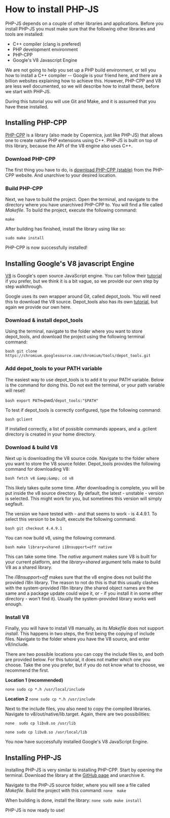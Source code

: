 # How to install PHP-JS

PHP-JS depends on a couple of other libraries and applications. Before you install PHP-JS you must make sure that the following other
libraries and tools are installed:

* C++ compiler (clang is prefered)
* PHP development environment
* PHP-CPP
* Google's V8 Javascript Engine

We are not going to help you set up
a PHP build environment, or tell you how to install a C++ compiler -- Google is your friend here, and there are
a billion websites explaining how to achieve this. However, PHP-CPP
and V8 are less well documented, so we will describe how to install these, before we start with PHP-JS.

During this tutorial you will use Git and Make, and it is assumed that you have these installed.

## Installing PHP-CPP

[PHP-CPP](https://www.php-cpp.com) is a library (also made
by Copernica, just like PHP-JS) that allows one to create native PHP
extensions using C++. PHP-JS is built on top of this library, because
the API of the V8 engine also uses C++.

### Download PHP-CPP

The first thing you have to do, is [download PHP-CPP (stable)](http://www.php-cpp.com/download)
from the PHP-CPP website. And unarchive to your desired location.

### Build PHP-CPP

Next, we have to build the project. Open the terminal, and navigate
to the directory where you have unarchived PHP-CPP to. You will find
a file called _Makefile_. To build the project, execute the following command:

` make `

After building has finished, install the library using like so:

` sudo make install `

PHP-CPP is now successfully installed!

## Installing Google's V8 javascript Engine

[V8](https://code.google.com/p/v8/) is Google's open source JavaScript engine.
You can follow their [tutorial](https://developers.google.com/v8/build)
if you prefer, but we think it is a bit vague, so we provide our own step by
step walkthrough.

Google uses its own wrapper around Git, called depot_tools.
You will need this to download the V8 source.
Depot_tools also has its own [tutorial](http://dev.chromium.org/developers/how-tos/install-depot-tools), but again we provide our own here.

### Download & install depot_tools

Using the terminal, navigate to the folder where you want to store depot_tools,
and download the project using the following terminal command:

`bash git clone https://chromium.googlesource.com/chromium/tools/depot_tools.git `

### Add depot_tools to your PATH variable

The easiest way to use depot_tools is to add it to your PATH variable.
Below is the command for doing this. Do not exit the terminal, or your
path variable will reset!

`bash export PATH=`pwd`/depot_tools:"$PATH" `

To test if depot_tools is correctly configured, type the following command:

`bash gclient `

If installed correctly, a list of possible commands appears, and a .gclient
directory is created in your home directory.

### Download & build V8

Next up is downloading the V8 source code. Navigate to the folder
where you want to store the V8 source folder. Depot_tools provides
the following command for downloading V8:

`bash fetch v8 &amp;&amp; cd v8 `

This likely takes quite some time. After downloading is complete, you
will be put inside the v8 source directory. By default, the latest -
unstable - version is selected. This might work for you, but sometimes
this version will simply segfault.

The version we have tested with - and that seems to work - is 4.4.9.1.
To select this version to be built, execute the following command:

`bash git checkout 4.4.9.1 `

You can now build v8, using the following command.

`bash make library=shared i18nsupport=off native `

This can take some time. The _native_ argument makes sure V8
is built for your current platform, and the _library=shared_
argument tells make to build V8 as a shared library.


The _i18nsupport=off_ makes sure that the v8 engine does not build the
provided i18n library. The reason to not do this is that this usually
clashes with the system-provided i18n library (the shared object names
are the same and a package update could wipe it, or - if you install it
in some other directory - won't find it). Usually the system-provided
library works well enough.

### Install V8

Finally, you will have to install V8 manually, as its *Makefile* does not support *install*.
This happens in two steps, the first being the copying of include files.
Navigate to the folder where you have the V8 source, and enter v8/include.

There are two possible locations you can copy the include files to, and both are provided below.
For this tutorial, it does not matter which one you choose. Take the
one you prefer, but if you do not know what to choose, we recommend the first.

**Location 1 (recommended)**

`none sudo cp *.h /usr/local/include`

**Location 2**
`none sudo cp *.h /usr/include `

Next to the include files, you also need to copy the compiled libraries.
Navigate to v8/out/native/lib.target.
Again, there are two possibilities:

`none  sudo cp libv8.so /usr/lib `

`none sudo cp libv8.so /usr/local/lib`

You now have successfully installed Google's V8 JavaScript Engine.

## Installing PHP-JS

Installing PHP-JS is very similar to installing PHP-CPP.
Start by opening the terminal.
Download the library at the [GitHub page](https://github.com/CopernicaMarketingSoftware/PHP-JS) and unarchive it.

Navigate to the PHP-JS source folder, where you will see a file called *Makefile*.
Build the project with this command:
`none  make `

When building is done, install the library:
`none sudo make install `

PHP-JS is now ready to use!

